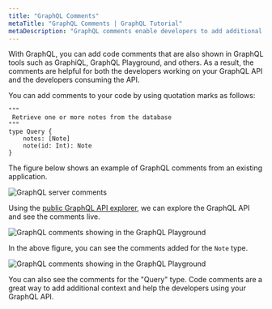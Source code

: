```yaml
---
title: "GraphQL Comments"
metaTitle: "GraphQL Comments | GraphQL Tutorial"
metaDescription: "GraphQL comments enable developers to add additional context for their GraphQL API with code comments. The comments are passed to GraphQL tools such as GraphiQL and GraphQL Playground."
---
```


With GraphQL, you can add code comments that are also shown in GraphQL tools such as GraphiQL, GraphQL Playground, and others. As a result, the comments are helpful for both the developers working on your GraphQL API and the developers consuming the API.

You can add comments to your code by using quotation marks as follows:

```
"""
 Retrieve one or more notes from the database
"""
type Query {
    notes: [Note]
    note(id: Int): Note 
}
```

The figure below shows an example of GraphQL comments from an existing application.

![GraphQL server comments](https://graphql-engine-cdn.hasura.io/learn-hasura/assets/graphql-intro/graphql-server-comments.png)

Using the [public GraphQL API explorer](https://cloud.hasura.io/public/graphiql), we can explore the GraphQL API and see the comments live.

![GraphQL comments showing in the GraphQL Playground](https://graphql-engine-cdn.hasura.io/learn-hasura/assets/graphql-intro/note-comment.png)

In the above figure, you can see the comments added for the `Note` type.

![GraphQL comments showing in the GraphQL Playground](https://graphql-engine-cdn.hasura.io/learn-hasura/assets/graphql-intro/query-comment.png)

You can also see the comments for the "Query" type. Code comments are a great way to add additional context and help the developers using your GraphQL API.

